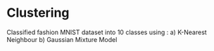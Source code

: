 # Clustering
Classified fashion MNIST dataset into 10 classes using : a) K-Nearest Neighbour b) Gaussian Mixture Model
